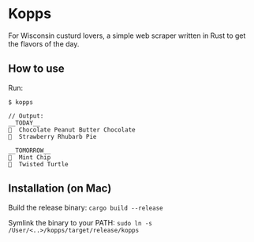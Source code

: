 # Kopps

For Wisconsin custurd lovers, a simple web scraper written in Rust to get the flavors of the day.

## How to use

Run:
``` shell
$ kopps

// Output:
__TODAY__
🍦  Chocolate Peanut Butter Chocolate
🍦  Strawberry Rhubarb Pie

__TOMORROW__
🍦  Mint Chip
🍦  Twisted Turtle
```

## Installation (on Mac)

Build the release binary:
`cargo build --release`

Symlink the binary to your PATH:
`sudo ln -s /User/<..>/kopps/target/release/kopps`


